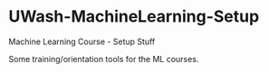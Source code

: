 # UWash-MachineLearning-Setup
Machine Learning Course - Setup Stuff

Some training/orientation tools for the ML courses.
